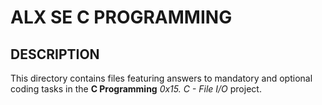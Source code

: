 ALX SE C PROGRAMMING
====================

DESCRIPTION
-----------

This directory contains files featuring answers to mandatory and optional coding tasks in the **C Programming** *0x15. C - File I/O* project.
